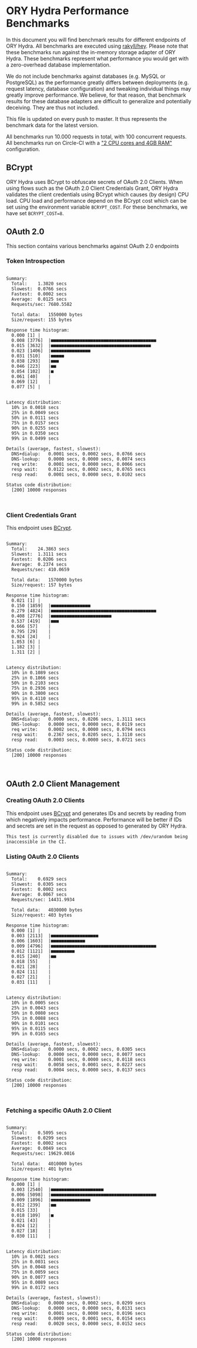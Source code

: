 # ORY Hydra Performance Benchmarks

In this document you will find benchmark results for different endpoints of ORY Hydra. All benchmarks are executed
using [rakyll/hey](https://github.com/rakyll/hey). Please note that these benchmarks run against the in-memory storage
adapter of ORY Hydra. These benchmarks represent what performance you would get with a zero-overhead database implementation.

We do not include benchmarks against databases (e.g. MySQL or PostgreSQL) as the performance greatly differs between
deployments (e.g. request latency, database configuration) and tweaking individual things may greatly improve performance.
We believe, for that reason, that benchmark results for these database adapters are difficult to generalize and potentially
deceiving. They are thus not included.

This file is updated on every push to master. It thus represents the benchmark data for the latest version.

All benchmarks run 10.000 requests in total, with 100 concurrent requests. All benchmarks run on Circle-CI with a
["2 CPU cores and 4GB RAM"](https://support.circleci.com/hc/en-us/articles/360000489307-Why-do-my-tests-take-longer-to-run-on-CircleCI-than-locally-)
configuration.

## BCrypt

ORY Hydra uses BCrypt to obfuscate secrets of OAuth 2.0 Clients. When using flows such as the OAuth 2.0 Client Credentials
Grant, ORY Hydra validates the client credentials using BCrypt which causes (by design) CPU load. CPU load and performance
depend on the BCrypt cost which can be set using the environment variable `BCRYPT_COST`. For these benchmarks,
we have set `BCRYPT_COST=8`.

## OAuth 2.0

This section contains various benchmarks against OAuth 2.0 endpoints

### Token Introspection

```

Summary:
  Total:	1.3020 secs
  Slowest:	0.0766 secs
  Fastest:	0.0002 secs
  Average:	0.0125 secs
  Requests/sec:	7680.5582
  
  Total data:	1550000 bytes
  Size/request:	155 bytes

Response time histogram:
  0.000 [1]	|
  0.008 [3776]	|■■■■■■■■■■■■■■■■■■■■■■■■■■■■■■■■■■■■■■■■
  0.015 [3632]	|■■■■■■■■■■■■■■■■■■■■■■■■■■■■■■■■■■■■■■
  0.023 [1406]	|■■■■■■■■■■■■■■■
  0.031 [510]	|■■■■■
  0.038 [293]	|■■■
  0.046 [223]	|■■
  0.054 [102]	|■
  0.061 [40]	|
  0.069 [12]	|
  0.077 [5]	|


Latency distribution:
  10% in 0.0018 secs
  25% in 0.0049 secs
  50% in 0.0111 secs
  75% in 0.0157 secs
  90% in 0.0255 secs
  95% in 0.0350 secs
  99% in 0.0499 secs

Details (average, fastest, slowest):
  DNS+dialup:	0.0001 secs, 0.0002 secs, 0.0766 secs
  DNS-lookup:	0.0000 secs, 0.0000 secs, 0.0074 secs
  req write:	0.0001 secs, 0.0000 secs, 0.0066 secs
  resp wait:	0.0122 secs, 0.0002 secs, 0.0765 secs
  resp read:	0.0001 secs, 0.0000 secs, 0.0102 secs

Status code distribution:
  [200]	10000 responses



```

### Client Credentials Grant

This endpoint uses [BCrypt](#bcrypt).

```

Summary:
  Total:	24.3863 secs
  Slowest:	1.3111 secs
  Fastest:	0.0206 secs
  Average:	0.2374 secs
  Requests/sec:	410.0659
  
  Total data:	1570000 bytes
  Size/request:	157 bytes

Response time histogram:
  0.021 [1]	|
  0.150 [1859]	|■■■■■■■■■■■■■■■
  0.279 [4824]	|■■■■■■■■■■■■■■■■■■■■■■■■■■■■■■■■■■■■■■■■
  0.408 [2776]	|■■■■■■■■■■■■■■■■■■■■■■■
  0.537 [419]	|■■■
  0.666 [57]	|
  0.795 [29]	|
  0.924 [24]	|
  1.053 [6]	|
  1.182 [3]	|
  1.311 [2]	|


Latency distribution:
  10% in 0.1089 secs
  25% in 0.1866 secs
  50% in 0.2103 secs
  75% in 0.2936 secs
  90% in 0.3800 secs
  95% in 0.4110 secs
  99% in 0.5852 secs

Details (average, fastest, slowest):
  DNS+dialup:	0.0000 secs, 0.0206 secs, 1.3111 secs
  DNS-lookup:	0.0000 secs, 0.0000 secs, 0.0119 secs
  req write:	0.0002 secs, 0.0000 secs, 0.0794 secs
  resp wait:	0.2367 secs, 0.0205 secs, 1.3110 secs
  resp read:	0.0003 secs, 0.0000 secs, 0.0721 secs

Status code distribution:
  [200]	10000 responses



```

## OAuth 2.0 Client Management

### Creating OAuth 2.0 Clients

This endpoint uses [BCrypt](#bcrypt) and generates IDs and secrets by reading from  which negatively impacts
performance. Performance will be better if IDs and secrets are set in the request as opposed to generated by ORY Hydra.

```
This test is currently disabled due to issues with /dev/urandom being inaccessible in the CI.
```

### Listing OAuth 2.0 Clients

```

Summary:
  Total:	0.6929 secs
  Slowest:	0.0305 secs
  Fastest:	0.0002 secs
  Average:	0.0067 secs
  Requests/sec:	14431.9934
  
  Total data:	4030000 bytes
  Size/request:	403 bytes

Response time histogram:
  0.000 [1]	|
  0.003 [2113]	|■■■■■■■■■■■■■■■■■■
  0.006 [1603]	|■■■■■■■■■■■■■
  0.009 [4796]	|■■■■■■■■■■■■■■■■■■■■■■■■■■■■■■■■■■■■■■■■
  0.012 [1121]	|■■■■■■■■■
  0.015 [240]	|■■
  0.018 [55]	|
  0.021 [28]	|
  0.024 [11]	|
  0.027 [21]	|
  0.031 [11]	|


Latency distribution:
  10% in 0.0005 secs
  25% in 0.0043 secs
  50% in 0.0080 secs
  75% in 0.0088 secs
  90% in 0.0101 secs
  95% in 0.0115 secs
  99% in 0.0165 secs

Details (average, fastest, slowest):
  DNS+dialup:	0.0000 secs, 0.0002 secs, 0.0305 secs
  DNS-lookup:	0.0000 secs, 0.0000 secs, 0.0077 secs
  req write:	0.0001 secs, 0.0000 secs, 0.0118 secs
  resp wait:	0.0058 secs, 0.0001 secs, 0.0227 secs
  resp read:	0.0004 secs, 0.0000 secs, 0.0137 secs

Status code distribution:
  [200]	10000 responses



```

### Fetching a specific OAuth 2.0 Client

```

Summary:
  Total:	0.5095 secs
  Slowest:	0.0299 secs
  Fastest:	0.0002 secs
  Average:	0.0049 secs
  Requests/sec:	19629.0016
  
  Total data:	4010000 bytes
  Size/request:	401 bytes

Response time histogram:
  0.000 [1]	|
  0.003 [2540]	|■■■■■■■■■■■■■■■■■■■■
  0.006 [5098]	|■■■■■■■■■■■■■■■■■■■■■■■■■■■■■■■■■■■■■■■■
  0.009 [1896]	|■■■■■■■■■■■■■■■
  0.012 [239]	|■■
  0.015 [33]	|
  0.018 [109]	|■
  0.021 [43]	|
  0.024 [12]	|
  0.027 [18]	|
  0.030 [11]	|


Latency distribution:
  10% in 0.0021 secs
  25% in 0.0031 secs
  50% in 0.0048 secs
  75% in 0.0059 secs
  90% in 0.0077 secs
  95% in 0.0089 secs
  99% in 0.0172 secs

Details (average, fastest, slowest):
  DNS+dialup:	0.0000 secs, 0.0002 secs, 0.0299 secs
  DNS-lookup:	0.0000 secs, 0.0000 secs, 0.0131 secs
  req write:	0.0001 secs, 0.0000 secs, 0.0196 secs
  resp wait:	0.0009 secs, 0.0001 secs, 0.0154 secs
  resp read:	0.0020 secs, 0.0000 secs, 0.0152 secs

Status code distribution:
  [200]	10000 responses



```
